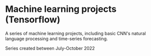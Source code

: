 # Machine learning projects (Tensorflow)


A series of machine learning projects, including basic CNN's natural language processing and time-series forecasting.

Series created between July-October 2022
